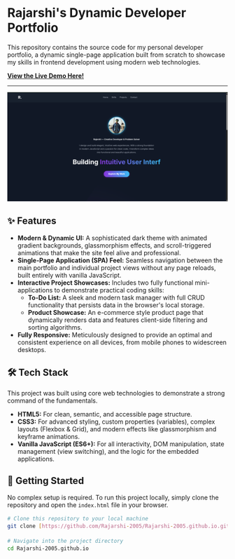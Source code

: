 # Rajarshi's Dynamic Developer Portfolio

This repository contains the source code for my personal developer portfolio, a dynamic single-page application built from scratch to showcase my skills in frontend development using modern web technologies.

**[View the Live Demo Here!](https://your-github-username.github.io)**

---

![Portfolio Preview](./portfolio-preview.png)

## ✨ Features

-   **Modern & Dynamic UI:** A sophisticated dark theme with animated gradient backgrounds, glassmorphism effects, and scroll-triggered animations that make the site feel alive and professional.
-   **Single-Page Application (SPA) Feel:** Seamless navigation between the main portfolio and individual project views without any page reloads, built entirely with vanilla JavaScript.
-   **Interactive Project Showcases:** Includes two fully functional mini-applications to demonstrate practical coding skills:
    -   **To-Do List:** A sleek and modern task manager with full CRUD functionality that persists data in the browser's local storage.
    -   **Product Showcase:** An e-commerce style product page that dynamically renders data and features client-side filtering and sorting algorithms.
-   **Fully Responsive:** Meticulously designed to provide an optimal and consistent experience on all devices, from mobile phones to widescreen desktops.

## 🛠️ Tech Stack

This project was built using core web technologies to demonstrate a strong command of the fundamentals.

-   **HTML5:** For clean, semantic, and accessible page structure.
-   **CSS3:** For advanced styling, custom properties (variables), complex layouts (Flexbox & Grid), and modern effects like glassmorphism and keyframe animations.
-   **Vanilla JavaScript (ES6+):** For all interactivity, DOM manipulation, state management (view switching), and the logic for the embedded applications.

## 🚀 Getting Started

No complex setup is required. To run this project locally, simply clone the repository and open the `index.html` file in your browser.

```bash
# Clone this repository to your local machine
git clone [https://github.com/Rajarshi-2005/Rajarshi-2005.github.io.git](https://github.com/Rajarshi-2005/Rajarshi-2005.github.io.git)

# Navigate into the project directory
cd Rajarshi-2005.github.io
